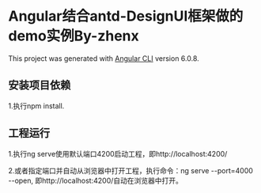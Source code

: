 # Angular结合antd-DesignUI框架做的demo实例By-zhenx

This project was generated with [Angular CLI](https://github.com/angular/angular-cli) version 6.0.8.

## 安装项目依赖

  1.执行npm install.

## 工程运行

  1.执行ng serve使用默认端口4200启动工程，即http://localhost:4200/
  
  2.或者指定端口并自动从浏览器中打开工程，执行命令：ng serve --port=4000 --open, 即http://localhost:4200/自动在浏览器中打开。